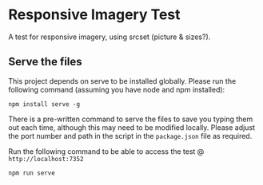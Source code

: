 Responsive Imagery Test
=======================

A test for responsive imagery, using srcset (picture & sizes?).

Serve the files
---------------

This project depends on serve to be installed globally. Please run the following
command (assuming you have node and npm installed):

```
npm install serve -g
```

There is a pre-written command to serve the files to save you typing them out
each time, although this may need to be modified locally. Please adjust the port
number and path in the script in the ```package.json``` file as required.

Run the following command to be able to access the test @ ```http://localhost:7352```

```
npm run serve
```